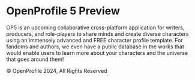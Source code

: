 # OpenProfile 5 Preview
OP5 is an upcoming collaborative cross-platform application for writers, producers, and role-players to share minds and create diverse characters using an immensely advanced and FREE character profile template. For fandoms and authors, we even have a public database in the works that would enable users to learn more about your characters and the universe that goes around them!

© OpenProfile 2024, All Rights Reserved
